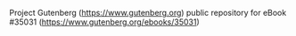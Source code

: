 Project Gutenberg (https://www.gutenberg.org) public repository for eBook #35031 (https://www.gutenberg.org/ebooks/35031)
